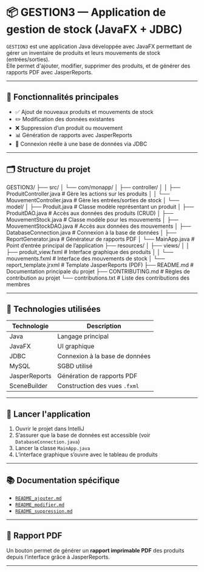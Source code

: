 # 📦 GESTION3 — Application de gestion de stock (JavaFX + JDBC)

`GESTION3` est une application Java développée avec JavaFX permettant de gérer un inventaire de produits et leurs mouvements de stock (entrées/sorties).  
Elle permet d'ajouter, modifier, supprimer des produits, et de générer des rapports PDF avec JasperReports.

---

## 🧩 Fonctionnalités principales

- ✅ Ajout de nouveaux produits et mouvements de stock
- ✏️ Modification des données existantes
- ❌ Suppression d’un produit ou mouvement
- 📊 Génération de rapports avec JasperReports
- 💾 Connexion réelle à une base de données via JDBC

---

## 🗂️ Structure du projet

GESTION3/
├── src/
│   └── com/monapp/
│       ├── controller/
│       │   ├── ProduitController.java           # Gère les actions sur les produits
│       │   └── MouvementController.java         # Gère les entrées/sorties de stock
│       └── model/
│           ├── Produit.java                     # Classe modèle représentant un produit
│           ├── ProduitDAO.java                  # Accès aux données des produits (CRUD)
│           ├── MouvementStock.java              # Classe modèle pour les mouvements
│           ├── MouvementStockDAO.java           # Accès aux données des mouvements
│           ├── DatabaseConnection.java          # Connexion à la base de données
│           ├── ReportGenerator.java             # Générateur de rapports PDF
│           └── MainApp.java                     # Point d’entrée principal de l’application
├── resources/
│   ├── views/
│   │   ├── produit_view.fxml                    # Interface graphique des produits
│   │   └── mouvements.fxml                      # Interface des mouvements de stock
│   └── report_template.jrxml                    # Template JasperReports (PDF)
├── README.md                                     # Documentation principale du projet
├── CONTRIBUTING.md                               # Règles de contribution au projet
└── contributions.txt                             # Liste des contributions des membres



---

## 🧰 Technologies utilisées

| Technologie      | Description                         |
|------------------|-------------------------------------|
| Java             | Langage principal                   |
| JavaFX           | UI graphique                        |
| JDBC             | Connexion à la base de données      |
| MySQL            | SGBD utilisé                        |
| JasperReports    | Génération de rapports PDF          |
| SceneBuilder     | Construction des vues `.fxml`       |

---

## 🚀 Lancer l'application

1. Ouvrir le projet dans IntelliJ 
2. S’assurer que la base de données est accessible (voir `DatabaseConnection.java`)
3. Lancer la classe `MainApp.java`
4. L’interface graphique s’ouvre avec le tableau de produits


---

## 📚 Documentation spécifique

- [`README_ajouter.md`](README_ajouter.md)
- [`README_modifier.md`](README_modifier.md)
- [`README_suppression.md`](README_suppression.md)

---



## 📄 Rapport PDF

Un bouton permet de générer un **rapport imprimable PDF** des produits depuis l’interface grâce à JasperReports.

---

